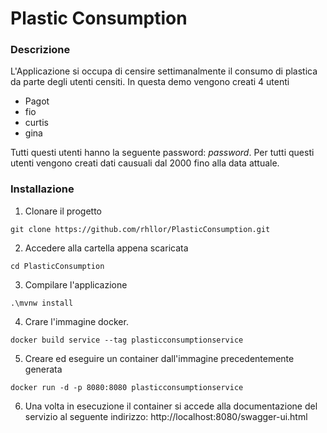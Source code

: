 # Plastic Consumption

### Descrizione

L'Applicazione si occupa di censire settimanalmente il consumo di plastica da parte degli utenti censiti. 
In questa demo vengono creati 4 utenti
  - Pagot
  - fio
  - curtis
  - gina

Tutti questi utenti hanno la seguente password: *password*.
Per tutti questi utenti vengono creati dati causuali dal 2000 fino alla data attuale.

### Installazione

1. Clonare il progetto
```
git clone https://github.com/rhllor/PlasticConsumption.git
```

2. Accedere alla cartella appena scaricata
```
cd PlasticConsumption
```

3. Compilare l'applicazione
```
.\mvnw install
```

4. Crare l'immagine docker.
```
docker build service --tag plasticconsumptionservice
```

5. Creare ed eseguire un container dall'immagine precedentemente generata
```
docker run -d -p 8080:8080 plasticconsumptionservice
```

6. Una volta in esecuzione il container si accede alla documentazione del servizio al seguente indirizzo: http://localhost:8080/swagger-ui.html